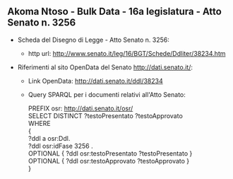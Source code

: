 ## Akoma Ntoso - Bulk Data - 16a legislatura - Atto Senato n. 3256 ##

* Scheda del Disegno di Legge - Atto Senato n. 3256:
	* http url: http://www.senato.it/leg/16/BGT/Schede/Ddliter/38234.htm

* Riferimenti al sito OpenData del Senato http://dati.senato.it/:
	* Link OpenData: http://dati.senato.it/ddl/38234
	* Query SPARQL per i documenti relativi all'Atto Senato:

        PREFIX osr: <http://dati.senato.it/osr/>  
		SELECT DISTINCT ?testoPresentato ?testoApprovato  
		WHERE  
		{  
		    ?ddl a osr:Ddl.  
		    ?ddl osr:idFase 3256 .  
		    OPTIONAL { ?ddl osr:testoPresentato ?testoPresentato }  
		    OPTIONAL { ?ddl osr:testoApprovato ?testoApprovato }  
		}
		